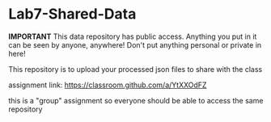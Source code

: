 # Lab7-Shared-Data

**IMPORTANT** This data repository has public access. Anything you put in it can be seen by anyone, anywhere! Don't put anything personal or private in here! 

This repository is to upload your processed json files to share with the class

assignment link: https://classroom.github.com/a/YtXXOdFZ

this is a "group" assignment so everyone should be able to access the same repository
